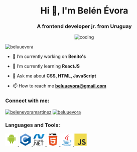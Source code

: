 <h1 align="center">Hi 👋, I'm Belén Évora</h1>
<h3 align="center">A frontend developer jr. from Uruguay</h3>

<p align= "center"> <img src=“https://media.tenor.com/S59bPkT0pqcAAAAC/programming.gif” alt="coding"/> </p>
<p align="left"> <img src="https://komarev.com/ghpvc/?username=beluuevora&label=Profile%20views&color=0e75b6&style=flat" alt="beluuevora" /> </p>

- 🔭 I’m currently working on **Benito's**

- 🌱 I’m currently learning **ReactJS**

- 💬 Ask me about **CSS, HTML, JavaScript**

- 📫 How to reach me **beluuevora@gmail.com**

<h3 align="left">Connect with me:</h3>
<p align="left">
<a href="https://linkedin.com/in/belenevoramartinez" target="blank"><img align="center" src="https://raw.githubusercontent.com/rahuldkjain/github-profile-readme-generator/master/src/images/icons/Social/linked-in-alt.svg" alt="belenevoramartinez" height="30" width="40" /></a>
<a href="https://instagram.com/beluuevora" target="blank"><img align="center" src="https://raw.githubusercontent.com/rahuldkjain/github-profile-readme-generator/master/src/images/icons/Social/instagram.svg" alt="beluuevora" height="30" width="40" /></a>
</p>

<h3 align="left">Languages and Tools:</h3>
<p align="left"> <a href="https://developer.android.com" target="_blank" rel="noreferrer"> <img src="https://raw.githubusercontent.com/devicons/devicon/master/icons/android/android-original-wordmark.svg" alt="android" width="40" height="40"/> </a> <a href="https://www.cprogramming.com/" target="_blank" rel="noreferrer"> <img src="https://raw.githubusercontent.com/devicons/devicon/master/icons/c/c-original.svg" alt="c" width="40" height="40"/> </a> <a href="https://dotnet.microsoft.com/" target="_blank" rel="noreferrer"> <img src="https://raw.githubusercontent.com/devicons/devicon/master/icons/dot-net/dot-net-original-wordmark.svg" alt="dotnet" width="40" height="40"/> </a> <a href="https://www.w3.org/html/" target="_blank" rel="noreferrer"> <img src="https://raw.githubusercontent.com/devicons/devicon/master/icons/html5/html5-original-wordmark.svg" alt="html5" width="40" height="40"/> </a> <a href="https://www.java.com" target="_blank" rel="noreferrer"> <img src="https://raw.githubusercontent.com/devicons/devicon/master/icons/java/java-original.svg" alt="java" width="40" height="40"/> </a> <a href="https://developer.mozilla.org/en-US/docs/Web/JavaScript" target="_blank" rel="noreferrer"> <img src="https://raw.githubusercontent.com/devicons/devicon/master/icons/javascript/javascript-original.svg" alt="javascript" width="40" height="40"/> </a> <a href="https://www.linux.org/" target="_blank" rel="noreferrer"> <img src="https://raw.githubusercontent.com/devicons/devic
